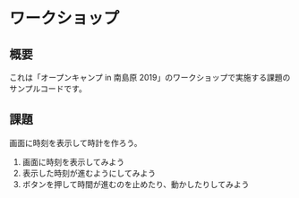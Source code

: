 # ワークショップ

## 概要
これは「オープンキャンプ in 南島原 2019」のワークショップで実施する課題のサンプルコードです。

## 課題
画面に時刻を表示して時計を作ろう。

1. 画面に時刻を表示してみよう
2. 表示した時刻が進むようにしてみよう
3. ボタンを押して時間が進むのを止めたり、動かしたりしてみよう